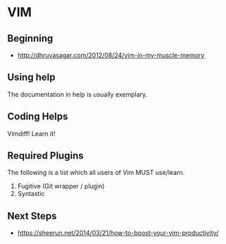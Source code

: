# VIM

## Beginning

+ <http://dhruvasagar.com/2012/08/24/vim-in-my-muscle-memory>

## Using help

The documentation in help is usually exemplary.

## Coding Helps

Vimdiff! Learn it!

## Required Plugins

The following is a list which all users of Vim MUST use/learn.

1. Fugitive (Git wrapper / plugin)
2. Syntastic

## Next Steps

+ <https://sheerun.net/2014/03/21/how-to-boost-your-vim-productivity/>

